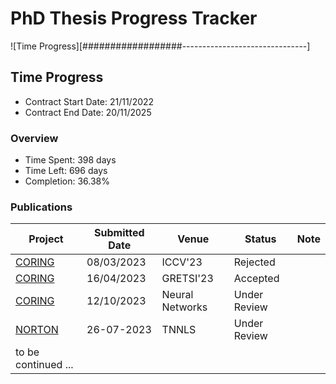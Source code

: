 # PhD Thesis Progress Tracker

![Time Progress][##################-------------------------------]

## Time Progress

- Contract Start Date: 21/11/2022
- Contract End Date: 20/11/2025

### Overview

- Time Spent: 398 days
- Time Left: 696 days
- Completion: 36.38%

### Publications

| Project                                             | Submitted Date | Venue           | Status         | Note   |
|-----------------------------------------------------|----------------|-----------------|----------------|--------|
| [CORING](https://github.com/pvtien96/CORING)        | 08/03/2023     | ICCV'23         | Rejected       |        |
| [CORING](https://github.com/pvtien96/CORING_GRETSI) | 16/04/2023     | GRETSI'23       | Accepted       |        |
| [CORING](https://github.com/pvtien96/CORING)        | 12/10/2023     | Neural Networks | Under Review   |        |
| [NORTON](https://github.com/pvtien96/NORTON)        | 26-07-2023     | TNNLS           | Under Review   |        |
| to be continued ...                                 |                |                 |                |        |
